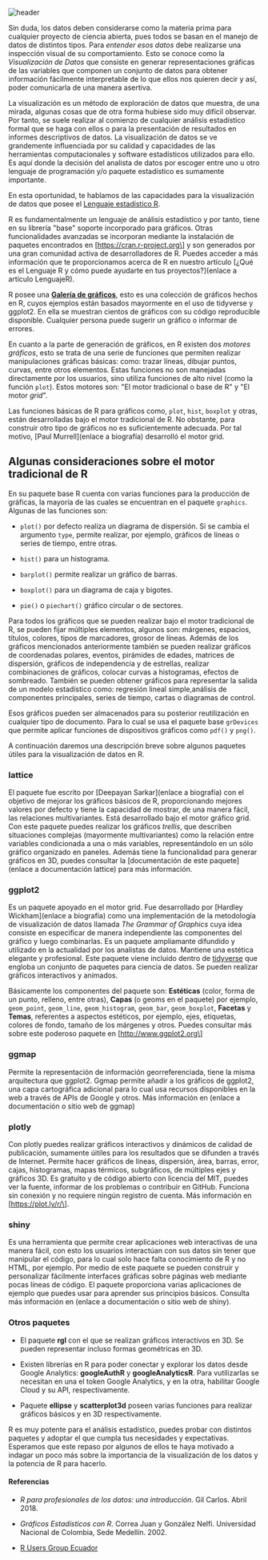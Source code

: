 <!--
.. title: Herramientas de visualización en R
.. slug: herramientas-de-visualizacion-en-r
.. date: 2020-04-09
.. author: Yurely Camacho
.. tags: r, visualization
.. category: r 
.. link: 
.. description: 
.. type: text
-->

<!-- # Herramientas de visualización en R -->
<!-- **Por Yurely Camacho** -->

![header](../../../images/blog/herramientas-de-visualizacion-en-r/header.png)

Sin duda, los datos deben considerarse como la materia prima para
cualquier proyecto de ciencia abierta, pues todos se basan en el manejo
de datos de distintos tipos. Para *entender esos datos* debe realizarse
una inspección visual de su comportamiento. Esto se conoce como la
*Visualización de Datos* que consiste en generar representaciones
gráficas de las variables que componen un conjunto de datos para obtener
información fácilmente interpretable de lo que ellos nos quieren decir y
así, poder comunicarla de una manera asertiva.

<!-- TEASER_END -->

La visualización es un método de exploración de datos que muestra, de
una mirada, algunas cosas que de otra
forma hubiese sido muy difı́cil observar. Por tanto, se suele realizar
al comienzo de cualquier análisis estadístico formal que se haga con
ellos o para la presentación de resultados en informes descriptivos de datos. La
visualización de datos se ve grandemente influenciada por su calidad y
capacidades de las herramientas computacionales y software estadísticos
utilizados para ello. Es aquí donde la decisión del analista de datos por escoger entre uno u
otro lenguaje de programación y/o paquete estadístico es sumamente
importante.

En esta oportunidad, te hablamos de las capacidades para la
visualización de datos que posee el [Lenguaje estadístico
R](https://www.r-project.org/).

R es fundamentalmente un lenguaje de análisis estadístico y por tanto,
tiene en su librería "base" soporte incorporado para gráficos. Otras
funcionalidades avanzadas se incorporan mediante la instalación de
paquetes encontrados en \[https://cran.r-project.org\] y son generados por
una gran comunidad activa de desarrolladores de R. Puedes acceder a más
información que te proporcionamos acerca de R en nuestro artículo \[¿Qué
es el Lenguaje R y cómo puede ayudarte en tus proyectos?\](enlace a
artículo LenguajeR).

R posee una [**Galería de gráficos**](https://www.r-graph-gallery.com/),
esto es una colección de gráficos hechos en R, cuyos ejemplos están
basados mayormente en el uso de tidyverse y ggplot2. En ella se muestran
cientos de gráficos con su código reproducible disponible. Cualquier
persona puede sugerir un gráfico o informar de errores.

En cuanto a la parte de generación de gráficos, en R existen dos
*motores gráficos*, esto se trata de una serie de funciones que permiten
realizar manipulaciones gráficas básicas: como: trazar líneas, dibujar
puntos, curvas, entre otros elementos. Estas funciones no son manejadas
directamente por los usuarios, sino utiliza funciones de alto nivel
(como la función `plot`). Estos motores son: "El motor tradicional o
base de R" y "El motor *grid*".

Las funciones básicas de R para gráficos como, `plot`, `hist`, `boxplot`
y otras, están desarrolladas bajo el motor tradicional de R. No
obstante, para construir otro tipo de gráficos no es suficientemente
adecuada. Por tal motivo, \[Paul Murrell\](enlace a biografía) desarrolló
el motor grid.

## Algunas consideraciones sobre el motor tradicional de R

En su paquete base R cuenta con varias funciones para la producción de
gráficas, la mayoría de las cuales se encuentran en el paquete
`graphics`. Algunas de las funciones son:

- `plot()` por defecto realiza un diagrama de dispersión. Si se cambia
  el argumento `type`, permite realizar, por ejemplo, gráficos de líneas
  o series de tiempo, entre otras.

- `hist()` para un histograma.

- `barplot()` permite realizar un gráfico de barras.

- `boxplot()` para un diagrama de caja y bigotes.

- `pie()` o `piechart()` gráfico circular o de sectores.

Para todos los gráficos que se pueden realizar bajo el motor tradicional
de R, se pueden fijar múltiples elementos, algunos son: márgenes,
espacios, títulos, colores, tipos de marcadores, grosor de líneas.
Además de los gráficos mencionados anteriormente también se pueden
realizar gráficos de coordenadas polares, eventos, pirámides de edades,
matrices de dispersión, gráficos de independencia y de estrellas,
realizar combinaciones de gráficos, colocar curvas a histogramas,
efectos de sombreado. También se pueden obtener gráficos para
representar la salida de un modelo estadístico como: regresión lineal
simple,análisis de componentes principales, series de tiempo, cartas o
diagramas de control.

Esos gráficos pueden ser almacenados para su posterior reutilización en
cualquier tipo de documento. Para lo cual se usa el paquete base
`grDevices` que permite aplicar funciones de dispositivos gráficos como
`pdf()` y `png()`.

A continuación daremos una descripción breve sobre algunos paquetes
útiles para la visualización de datos en R.

### lattice

El paquete fue escrito por \[Deepayan Sarkar\](enlace a biografía) con el
objetivo de mejorar los gráficos básicos de R, proporcionando mejores
valores por defecto y tiene la capacidad de mostrar, de una manera
fácil, las relaciones multivariantes. Está desarrollado bajo el motor
gráfico grid. Con este paquete puedes realizar los gráficos *trellis*,
que describen situaciones complejas (mayormente multivariantes) como la
relación entre variables condicionada a una o más variables,
representándolo en un sólo gráfico organizado en paneles. Además tiene
la funcionalidad para generar gráficos en 3D, puedes consultar la
\[documentación de este paquete\](enlace a documentación lattice) para más
información.

### ggplot2

Es un paquete apoyado en el motor grid. Fue desarrollado por \[Hardley
Wickham\](enlace a biografía) como una implementación de la metodología
de visualización de datos llamada *The Grammar of Graphics* cuya idea
consiste en especificar de manera independiente las componentes del
gráfico y luego combinarlas. Es un paquete ampliamante difundido y
utilizado en la actualidad por los analistas de datos. Mantiene una
estética elegante y profesional. Este paquete viene incluido dentro de
[tidyverse](https://www.tidyverse.org/) que engloba un conjunto de
paquetes para ciencia de datos. Se pueden realizar gráficos interactivos
y animados.

Básicamente los componentes del paquete son: **Estéticas** (color, forma
de un punto, relleno, entre otras), **Capas** (o geoms en el paquete)
por ejemplo, `geom_point`, `geom_line`, `geom_histogram`, `geom_bar`,
`geom_boxplot`, **Facetas** y **Temas**, referentes a aspectos
estéticos, por ejemplo, ejes, etiquetas, colores de fondo, tamaño de los
márgenes y otros. Puedes consultar más sobre este poderoso paquete en
\[http://www.ggplot2.org\]

### ggmap

Permite la representación de información georreferenciada, tiene la
misma arquitectura que ggplot2. Ggmap permite añadir a los gráficos de
ggplot2, una capa cartográfica adicional para lo cual usa recursos
disponibles en la web a través de APIs de Google y otros. Más
información en (enlace a documentación o sitio web de ggmap)

### plotly

Con plotly puedes realizar gráficos interactivos y dinámicos de calidad
de publicación, sumamente úitiles para los resultados que se difunden a
través de Internet. Permite hacer gráficos de líneas, dispersión, área,
barras, error, cajas, histogramas, mapas térmicos, subgráficos, de
múltiples ejes y gráficos 3D. Es gratuito y de código abierto con
licencia del MIT, puedes ver la fuente, informar de los problemas o
contribuir en GitHub. Funciona sin conexión y no requiere ningún
registro de cuenta. Más información en \[https://plot.ly/r/\].

### shiny

Es una herramienta que permite crear aplicaciones web interactivas de
una manera fácil, con esto los usuarios interactúan con sus datos sin
tener que manipular el código, para lo cual solo hace falta conocimiento
de R y no HTML, por ejemplo. Por medio de este paquete se pueden
construir y personalizar fácilmente interfaces gráficas sobre páginas
web mediante pocas líneas de código.
El paquete proporciona varias aplicaciones de ejemplo que puedes usar
para aprender sus principios básicos. Consulta más información en
(enlace a documentación o sitio web de shiny).

### Otros paquetes

- El paquete **rgl** con el que se realizan gráficos interactivos en 3D.
  Se pueden representar incluso formas geométricas en 3D.

- Existen librerías en R para poder conectar y explorar los datos desde
  Google Analytics: **googleAuthR** y **googleAnalyticsR**. Para
  vutilizarlas se necesitan en una el token Google Analytics, y en la
  otra, habilitar Google Cloud y su API, respectivamente.

- Paquete **ellipse** y **scatterplot3d** poseen varias funciones para
  realizar gráficos básicos y en 3D respectivamente.

R es muy potente para el análisis estadístico, puedes probar con
distintos paquetes y adoptar el que cumpla tus necesidades y
expectativas. Esperamos que este repaso por algunos de ellos te haya
motivado a indagar un poco más sobre la importancia de la visualización
de los datos y la potencia de R para hacerlo.

#### Referencias

- *R para profesionales de los datos: una introducción*. Gil Carlos.
  Abril 2018.

- *Gráficos Estadı́sticos con R*. Correa Juan y González Nelfi.
  Universidad Nacional de Colombia, Sede Medellı́n. 2002.

- [R Users Group Ecuador](https://rpubs.com/RUsersGroup-Ecuador/graf)
